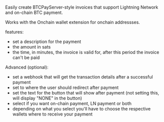 Easily create BTCPayServer-style invoices that support Lightning Network and on-chain BTC payment.

Works with the Onchain wallet extension for onchain addressses.

features:

- set a description for the payment
- the amount in sats
- the time, in minutes, the invoice is valid for, after this period the invoice can't be paid

Advanced (optional):

- set a webhook that will get the transaction details after a successful payment
- set to where the user should redirect after payment
- set the text for the button that will show after payment (not setting this, will display "NONE" in the button)
- select if you want on-chain payment, LN payment or both
- depending on what you select you'll have to choose the respective wallets where to receive your payment
